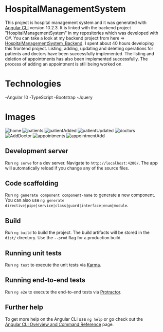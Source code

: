 # HospitalManagementSystem

This project is hospital management system and it was generated with [Angular CLI](https://github.com/angular/angular-cli) version 10.2.3. 
It is linked with the backend project "HospitalManagementSystem" in my repositories which was developed with C#. You can take a look at my backend project from here => 
[HospitalManagementSystem_Backend](https://github.com/Sevdenur/HospitalManagementSystem_Backend.git).
I spent about 40 hours developing this frontend project. Listing, adding, updating and deleting operations for patients and doctors have been successfully implemented. The listing and deletion of appointments has also been implemented successfully. The process of adding an appointment is still being worked on.

# Technologies
-Angular 10
-TypeScript
-Bootstrap
-Jquery

# Images

![home](https://user-images.githubusercontent.com/9950494/122353421-b3782800-cf58-11eb-9a06-bbc0c9f15f13.JPG)
![patients](https://user-images.githubusercontent.com/9950494/122353452-ba069f80-cf58-11eb-9df9-2ffcfa18ae4a.JPG)
![patientAdded](https://user-images.githubusercontent.com/9950494/122353470-bffc8080-cf58-11eb-9e0d-e3ac5e94b074.JPG)
![patientUpdated](https://user-images.githubusercontent.com/9950494/122353491-c559cb00-cf58-11eb-985c-b67249687b3d.JPG)
![doctors](https://user-images.githubusercontent.com/9950494/122353544-d3a7e700-cf58-11eb-9012-11a0ef1206fa.JPG)
![AddDoctor](https://user-images.githubusercontent.com/9950494/122353569-d9053180-cf58-11eb-87e1-59f1bc8d7efb.JPG)
![appointments](https://user-images.githubusercontent.com/9950494/122353584-dc002200-cf58-11eb-913f-c7c719a3a6e3.JPG)
![appointmentAdd](https://user-images.githubusercontent.com/9950494/122353596-de627c00-cf58-11eb-964a-a0f8632f14f6.JPG)



## Development server

Run `ng serve` for a dev server. Navigate to `http://localhost:4200/`. The app will automatically reload if you change any of the source files.

## Code scaffolding

Run `ng generate component component-name` to generate a new component. You can also use `ng generate directive|pipe|service|class|guard|interface|enum|module`.

## Build

Run `ng build` to build the project. The build artifacts will be stored in the `dist/` directory. Use the `--prod` flag for a production build.

## Running unit tests

Run `ng test` to execute the unit tests via [Karma](https://karma-runner.github.io).

## Running end-to-end tests

Run `ng e2e` to execute the end-to-end tests via [Protractor](http://www.protractortest.org/).

## Further help

To get more help on the Angular CLI use `ng help` or go check out the [Angular CLI Overview and Command Reference](https://angular.io/cli) page.
